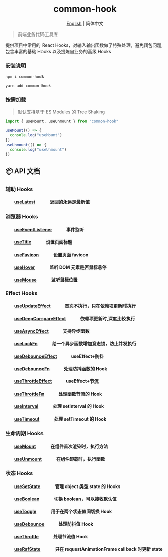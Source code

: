  <h1 align="center">common-hook</h1>
<div align="center">

[English](./README.md) | 简体中文

</div>

> 前端业务代码工具库

提供项目中常用的 React Hooks，对输入输出函数做了特殊处理，避免闭包问题,包含丰富的基础 Hooks 以及提炼自业务的高级 Hooks

### 安装说明

```js
npm i common-hook

```

```js
yarn add common-hook

```

### 按需加载

> 默认支持基于 ES Modules 的 Tree Shaking

```js
import { useMount, useUnmount } from "common-hook"

useMount(() => {
  console.log("useMount")
})
useUnmount(() => {
  console.log("useUnmount")
})
```

## :package: API 文档

### 辅助 Hooks

#### &emsp;&emsp;[useLatest](https://github.com/JainaXiong/common-hook/blob/main/src/advanced/useLatest.ts) &emsp;&emsp;&emsp;返回的永远是最新值

### 浏览器 Hooks

#### &emsp;&emsp;[useEventListener](https://github.com/JainaXiong/common-hook/blob/main/src/dom/useEventListener.ts) &emsp;&emsp;&emsp;事件监听

#### &emsp;&emsp;[useTitle](https://github.com/JainaXiong/common-hook/blob/main/src/dom/useTitle.ts) &emsp;&emsp;&emsp;设置页面标题

#### &emsp;&emsp;[useFavicon](https://github.com/JainaXiong/common-hook/blob/main/src/dom/useFavicon.ts) &emsp;&emsp;&emsp;设置页面 favicon

#### &emsp;&emsp;[useHover](https://github.com/JainaXiong/common-hook/blob/main/src/dom/useHover.ts) &emsp;&emsp;&emsp;监听 DOM 元素是否鼠标悬停

#### &emsp;&emsp;[useMouse](https://github.com/JainaXiong/common-hook/blob/main/src/dom/useMouse.ts) &emsp;&emsp;&emsp;监听鼠标位置

### Effect Hooks

#### &emsp;&emsp;[useUpdateEffect](https://github.com/JainaXiong/common-hook/blob/main/src/effect/useUpdateEffect.ts) &emsp;&emsp;&emsp;首次不执行，只在依赖项更新时执行

#### &emsp;&emsp;[useDeepCompareEffect](https://github.com/JainaXiong/common-hook/blob/main/src/effect/useDeepCompareEffect.ts) &emsp;&emsp;&emsp;依赖项更新时,深度比较执行

#### &emsp;&emsp;[useAsyncEffect](https://github.com/JainaXiong/common-hook/blob/main/src/effect/useAsyncEffect.ts) &emsp;&emsp;&emsp;支持异步函数

#### &emsp;&emsp;[useLockFn](https://github.com/JainaXiong/common-hook/blob/main/src/effect/useLockFn.ts) &emsp;&emsp;&emsp;给一个异步函数增加竞态锁，防止并发执行

#### &emsp;&emsp;[useDebounceEffect](https://github.com/JainaXiong/common-hook/blob/main/src/effect/useDebounceEffect.ts) &emsp;&emsp;&emsp;useEffect+防抖

#### &emsp;&emsp;[useDebounceFn](https://github.com/JainaXiong/common-hook/blob/main/src/effect/useDebounceFn.ts) &emsp;&emsp;&emsp;处理防抖函数的 Hook

#### &emsp;&emsp;[useThrottleEffect](https://github.com/JainaXiong/common-hook/blob/main/src/effect/useThrottleEffect.ts) &emsp;&emsp;&emsp;useEffect+节流

#### &emsp;&emsp;[useThrottleFn](https://github.com/JainaXiong/common-hook/blob/main/src/effect/useDebounceFn.ts) &emsp;&emsp;&emsp;处理函数节流的 Hook

#### &emsp;&emsp;[useInterval](https://github.com/JainaXiong/common-hook/blob/main/src/effect/useInterval.ts) &emsp;&emsp;&emsp;处理 setInterval 的 Hook

#### &emsp;&emsp;[useTimeout](https://github.com/JainaXiong/common-hook/blob/main/src/effect/useTimeout.ts) &emsp;&emsp;&emsp;处理 setTimeout 的 Hook

### 生命周期 Hooks

#### &emsp;&emsp;[useMount](https://github.com/JainaXiong/common-hook/blob/main/src/lifeCycle/useMount.ts) &emsp;&emsp;&emsp;在组件首次渲染时，执行方法

#### &emsp;&emsp;[useUnmount](https://github.com/JainaXiong/common-hook/blob/main/src/lifeCycle/useUnmount.ts) &emsp;&emsp;&emsp;在组件卸载时，执行函数

### 状态 Hooks

#### &emsp;&emsp;[useSetState](https://github.com/JainaXiong/common-hook/blob/main/src/state/useSetState.ts) &emsp;&emsp;&emsp;管理 object 类型 state 的 Hooks

#### &emsp;&emsp;[useBoolean](https://github.com/JainaXiong/common-hook/blob/main/src/state/useBoolean.ts) &emsp;&emsp;&emsp;切换 boolean，可以接收默认值

#### &emsp;&emsp;[useToggle](https://github.com/JainaXiong/common-hook/blob/main/src/state/useToggle.ts) &emsp;&emsp;&emsp;用于在两个状态值间切换 Hook

#### &emsp;&emsp;[useDebounce](https://github.com/JainaXiong/common-hook/blob/main/src/state/useDebounce.ts) &emsp;&emsp;&emsp;处理防抖值 Hook

#### &emsp;&emsp;[useThrottle](https://github.com/JainaXiong/common-hook/blob/main/src/state/useThrottle.ts) &emsp;&emsp;&emsp;处理节流值 Hook

#### &emsp;&emsp;[useRafState](https://github.com/JainaXiong/common-hook/blob/main/src/state/useRafState.ts) &emsp;&emsp;&emsp;只在 requestAnimationFrame callback 时更新 state
